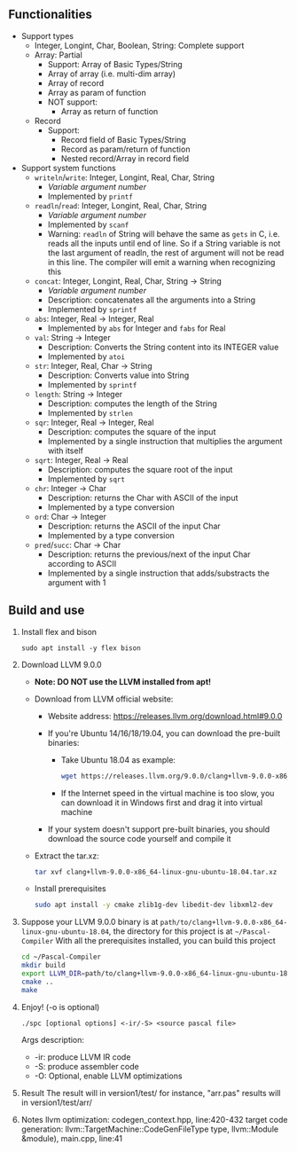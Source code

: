 ## Functionalities

- Support types
  - Integer, Longint, Char, Boolean, String: Complete support
  - Array: Partial
    - Support: Array of Basic Types/String
    - Array of array (i.e. multi-dim array)
    - Array of record
    - Array as param of function
    - NOT support:
      - Array as return of function
  - Record
    - Support:
      - Record field of Basic Types/String
      - Record as param/return of function
      - Nested record/Array in record field
- Support system functions
  - `writeln`/`write`: Integer, Longint, Real, Char, String
    - *Variable argument number*
    - Implemented by `printf`
  - `readln`/`read`: Integer, Longint, Real, Char, String
    - *Variable argument number*
    - Implemented by `scanf`
    - Warning: `readln` of String will behave the same as `gets` in C, i.e. reads all the inputs until end of line. So if a String variable is not the last argument of readln, the rest of argument will not be read in this line. The compiler will emit a warning when recognizing this
  - `concat`: Integer, Longint, Real, Char, String -> String
    - *Variable argument number*
    - Description: concatenates all the arguments into a String
    - Implemented by `sprintf`
  - `abs`: Integer, Real -> Integer, Real
    - Implemented by `abs` for Integer and `fabs` for Real
  - `val`: String -> Integer
    - Description: Converts the String content into its INTEGER value
    - Implemented by `atoi`
  - `str`: Integer, Real, Char -> String
    - Description: Converts value into String
    - Implemented by `sprintf`
  - `length`: String -> Integer
    - Description: computes the length of the String
    - Implemented by `strlen`
  - `sqr`: Integer, Real -> Integer, Real
    - Description: computes the square of the input
    - Implemented by a single instruction that multiplies the argument with itself
  - `sqrt`: Integer, Real -> Real
    - Description: computes the square root of the input
    - Implemented by `sqrt`
  - `chr`: Integer -> Char
    - Description: returns the Char with ASCII of the input
    - Implemented by a type conversion
  - `ord`: Char -> Integer
    - Description: returns the ASCII of the input Char
    - Implemented by a type conversion
  - `pred`/`succ`: Char -> Char
    - Description: returns the previous/next of the input Char according to ASCII
    - Implemented by a single instruction that adds/substracts the argument with 1

## Build and use

1. Install flex and bison

   ```shell
   sudo apt install -y flex bison
   ```

2. Download LLVM 9.0.0

   - **Note: DO NOT use the LLVM installed from apt!**

   - Download from LLVM official website:

     - Website address: https://releases.llvm.org/download.html#9.0.0

     - If you're Ubuntu 14/16/18/19.04, you can download the pre-built binaries:

       - Take Ubuntu 18.04 as example:

         ```sh
         wget https://releases.llvm.org/9.0.0/clang+llvm-9.0.0-x86_64-linux-gnu-ubuntu-18.04.tar.xz
         ```

       - If the Internet speed in the virtual machine is too slow, you can download it in Windows first and drag it into virtual machine

     - If your system doesn't support pre-built binaries, you should download the source code yourself and compile it

   - Extract the tar.xz:

     ```sh
     tar xvf clang+llvm-9.0.0-x86_64-linux-gnu-ubuntu-18.04.tar.xz
     ```

   - Install prerequisites

     ```sh
     sudo apt install -y cmake zlib1g-dev libedit-dev libxml2-dev
     ```

3. Suppose your LLVM 9.0.0 binary is at `path/to/clang+llvm-9.0.0-x86_64-linux-gnu-ubuntu-18.04`, the directory for this project is at `~/Pascal-Compiler`
   With all the prerequisites installed, you can build this project

   ```sh
   cd ~/Pascal-Compiler
   mkdir build
   export LLVM_DIR=path/to/clang+llvm-9.0.0-x86_64-linux-gnu-ubuntu-18.04/lib/cmake/llvm
   cmake ..
   make
   ```

4. Enjoy! (-o is optional)

   ```
   ./spc [optional options] <-ir/-S> <source pascal file>
   ```

   Args description:

   - -ir: produce LLVM IR code
   - -S: produce assembler code
   - -O: Optional, enable LLVM optimizations


5. Result
   The result will in version1/test/<file name>  for instance, "arr.pas" results will in version1/test/arr/

6. Notes
llvm optimization: codegen_context.hpp, line:420-432
target code generation: llvm::TargetMachine::CodeGenFileType type, llvm::Module &module), main.cpp, line:41

